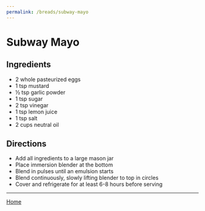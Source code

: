 ```yaml
---
permalink: /breads/subway-mayo
---
```

# Subway Mayo

## Ingredients

- 2 whole pasteurized eggs
- 1 tsp mustard
- ½ tsp garlic powder
- 1 tsp sugar
- 2 tsp vinegar
- 1 tsp lemon juice
- 1 tsp salt
- 2 cups neutral oil

## Directions

- Add all ingredients to a large mason jar
- Place immersion blender at the bottom
- Blend in pulses until an emulsion starts
- Blend continuously, slowly lifting blender to top in circles
- Cover and refrigerate for at least 6-8 hours before serving

---

[Home](https://thomasjbarrett82.github.io)
